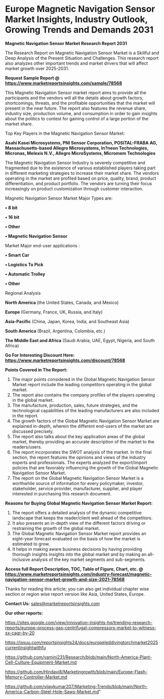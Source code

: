 # Europe Magnetic Navigation Sensor Market Insights, Industry Outlook, Growing Trends and Demands 2031

<strong>Magnetic Navigation Sensor Market Research Report 2031</strong>

The Research Report on Magnetic Navigation Sensor Market is a Skillful and Deep Analysis of the Present Situation and Challenges. This research report also analyzes other important trends and market drivers that will affect market growth over 2025-2031.

<strong>Request Sample Report @ <a href=https://www.marketreportsinsights.com/sample/78568>https://www.marketreportsinsights.com/sample/78568</a></strong>

This Magnetic Navigation Sensor market report aims to provide all the participants and the vendors will all the details about growth factors, shortcomings, threats, and the profitable opportunities that the market will present in the near future. The report also features the revenue share, industry size, production volume, and consumption in order to gain insights about the politics to contest for gaining control of a large portion of the market share.

Top Key Players in the Magnetic Navigation Sensor Market:

<strong>Asahi Kasei Microsystems, PNI Sensor Corporation, POSITAL-FRABA AG, Massachusetts-based Allegro Microsystems, In?neon Technologies, Micronas, Melexis N.V., Allegro MicroSystems, Micromem Technologies</strong>

The Magnetic Navigation Sensor Industry is severely competitive and fragmented due to the existence of various established players taking part in different marketing strategies to increase their market share. The vendors operating in the market are profiled based on price, quality, brand, product differentiation, and product portfolio. The vendors are turning their focus increasingly on product customization through customer interaction.

Magnetic Navigation Sensor Market Major Types are:

<strong>• 8 bit

• 16 bit

• Other

• Magnetic Navigation Sensor</strong>

Market Major end-user applications :

<strong>• Smart Car

• Logistics To Pick

• Automatic Trolley

• Other</strong>

Regional Analysis

</u><strong><b>North America</b></strong> (the United States, Canada, and Mexico)

<strong><b>Europe </b></strong>(Germany, France, UK, Russia, and Italy)

<strong><b>Asia-Pacific</b></strong> (China, Japan, Korea, India, and Southeast Asia)

<strong><b>South America</b></strong> (Brazil, Argentina, Colombia, etc.)

<strong><b>The Middle East and Africa</b></strong> (Saudi Arabia, UAE, Egypt, Nigeria, and South Africa)

<strong>Go For Interesting Discount Here: <a href=https://www.marketreportsinsights.com/discount/78568>https://www.marketreportsinsights.com/discount/78568</a></strong>

<strong>Points Covered in The Report:</strong>
<ol>
  <li>The major points considered in the Global Magnetic Navigation Sensor Market report include the leading competitors operating in the global market.</li>
  <li>The report also contains the company profiles of the players operating in the global market.</li>
  <li>The manufacture, production, sales, future strategies, and the technological capabilities of the leading manufacturers are also included in the report.</li>
  <li>The growth factors of the Global Magnetic Navigation Sensor Market are explained in-depth, wherein the different end-users of the market are discussed precisely.</li>
  <li>The report also talks about the key application areas of the global market, thereby providing an accurate description of the market to the readers/users.</li>
  <li>The report incorporates the SWOT analysis of the market. In the final section, the report features the opinions and views of the industry experts and professionals. The experts analyzed the export/import policies that are favorably influencing the growth of the Global Magnetic Navigation Sensor Market.</li>
  <li>The report on the Global Magnetic Navigation Sensor Market is a worthwhile source of information for every policymaker, investor, stakeholder, service provider, manufacturer, supplier, and player interested in purchasing this research document.</li>
</ol>
<strong>Reasons for Buying Global Magnetic Navigation Sensor Market Report:</strong>

<ol>
  <li>The report offers a detailed analysis of the dynamic competitive landscape that keeps the reader/client well ahead of the competitors.</li>
  <li>It also presents an in-depth view of the different factors driving or restraining the growth of the global market.</li>
  <li>The Global Magnetic Navigation Sensor Market report provides an eight-year forecast evaluated on the basis of how the market is estimated to grow.</li>
  <li>It helps in making aware business decisions by having providing thorough insights insights into the global market and by making an all-inclusive analysis of the key market segments and sub-segments.</li>
</ol>
<strong>Access full Report Description, TOC, Table of Figure, Chart, etc. @ <a href=https://www.marketreportsinsights.com/industry-forecast/magnetic-navigation-sensor-market-growth-and-size-2021-78568>https://www.marketreportsinsights.com/industry-forecast/magnetic-navigation-sensor-market-growth-and-size-2021-78568</a></strong>


Thanks for reading this article; you can also get individual chapter wise section or region wise report version like Asia, United States, Europe.

<strong>Contact Us:</strong>
sales@marketreportsinsights.com

<strong>Our other reports:</strong>

<a href=https://sites.google.com/view/innovation-insights-hq/trending-research-reports/europe-process-gas-centrifugal-compressors-market-to-witness-xx-cagr-by-20>https://sites.google.com/view/innovation-insights-hq/trending-research-reports/europe-process-gas-centrifugal-compressors-market-to-witness-xx-cagr-by-20</a>

<a href=https://issuu.com/reportsinsights24/docs/europeleddivingtorchmarket2025currentinsightwithfu>https://issuu.com/reportsinsights24/docs/europeleddivingtorchmarket2025currentinsightwithfu</a>

<a href=https://github.com/yamini231/Research/blob/main/North-America-Plant-Cell-Culture-Equipment-Market.md>https://github.com/yamini231/Research/blob/main/North-America-Plant-Cell-Culture-Equipment-Market.md</a>

<a href=https://github.com/Hindavi8/Marketingrowth/blob/main/Europe-Flash-Memory-Controller-Market.md>https://github.com/Hindavi8/Marketingrowth/blob/main/Europe-Flash-Memory-Controller-Market.md</a>

<a href=https://github.com/vijaykumar207/Marketing-Trends/blob/main/North-America-Carbon-Steel-Hole-Saws-Market.md>https://github.com/vijaykumar207/Marketing-Trends/blob/main/North-America-Carbon-Steel-Hole-Saws-Market.md</a>"
